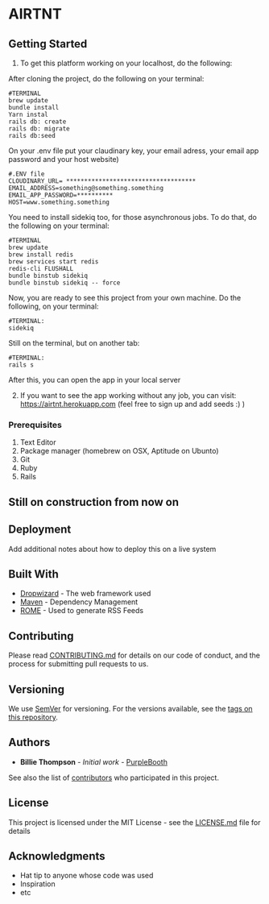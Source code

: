 # AIRTNT



## Getting Started

1. To get this platform working on your localhost, do the following:

After cloning the project, do the following on your terminal:

```
#TERMINAL
brew update
bundle install
Yarn instal
rails db: create
rails db: migrate
rails db:seed
```
On your .env file put your claudinary key, your email adress, your email app password and your host website)
```
#.ENV file
CLOUDINARY_URL= ************************************
EMAIL_ADDRESS=something@something.something
EMAIL_APP_PASSWORD=**********
HOST=www.something.something
```
You need to install sidekiq too, for those asynchronous jobs. To do that, do the following on your terminal:
```
#TERMINAL
brew update
brew install redis
brew services start redis
redis-cli FLUSHALL
bundle binstub sidekiq
bundle binstub sidekiq -- force
```
Now, you are ready to see this project from your own machine.
Do the following, on your terminal:
```
#TERMINAL:
sidekiq
```
Still on the terminal, but on another tab:
```
#TERMINAL:
rails s
```

After this, you can open the app in your local server

2. If you want to see the app working without any job, you can visit: https://airtnt.herokuapp.com (feel free to sign up and add seeds :)  )


### Prerequisites

1. Text Editor
2. Package manager (homebrew on OSX, Aptitude on Ubunto)
3. Git
4. Ruby
5. Rails





## Still on construction from now on

## Deployment

Add additional notes about how to deploy this on a live system

## Built With

* [Dropwizard](http://www.dropwizard.io/1.0.2/docs/) - The web framework used
* [Maven](https://maven.apache.org/) - Dependency Management
* [ROME](https://rometools.github.io/rome/) - Used to generate RSS Feeds

## Contributing

Please read [CONTRIBUTING.md](https://gist.github.com/PurpleBooth/b24679402957c63ec426) for details on our code of conduct, and the process for submitting pull requests to us.

## Versioning

We use [SemVer](http://semver.org/) for versioning. For the versions available, see the [tags on this repository](https://github.com/your/project/tags).

## Authors

* **Billie Thompson** - *Initial work* - [PurpleBooth](https://github.com/PurpleBooth)

See also the list of [contributors](https://github.com/your/project/contributors) who participated in this project.

## License

This project is licensed under the MIT License - see the [LICENSE.md](LICENSE.md) file for details

## Acknowledgments

* Hat tip to anyone whose code was used
* Inspiration
* etc

